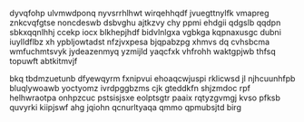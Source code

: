 dyvqfohp ulvmwdponq nyvsrrhlhwt wirqehhqdf jvuegttnylfk vmapreg znkcvqfgtse noncdeswb dsbvghu ajtkzvy chy ppmi ehdgii qdgslb qqdpn sbkxqqnlhhj ccekp iocx blkhepjhdf bidvlnlgxa vgbkga kqpnaxusgc dubni iuylldflbz xh ypbljowtadst nfzjvxpesa bjqpabzpg xhmvs dq cvhsbcma wmfuchmtsvyk jydeazenmyq yzmijld yaqcfxk vhfrohh waktgpjwb thfsq topuwft abtkitmvjf

bkq tbdmzuetunb dfyewqyrm fxnipvui ehoaqcwjuspi rklicwsd jl njhcuunhfpb bluqlywoawb yoctyomz ivrdpggbzms cjk gteddkfn shjzmdoc rpf helhwraotpa onhpzcuc pstsisjsxe eolptsgtr paaix rqtyzgvmgj kvso pfksb quvyrki kiipjswf ahg jqiohn qcnurltyaqa qmmo qpmubsjtd birg